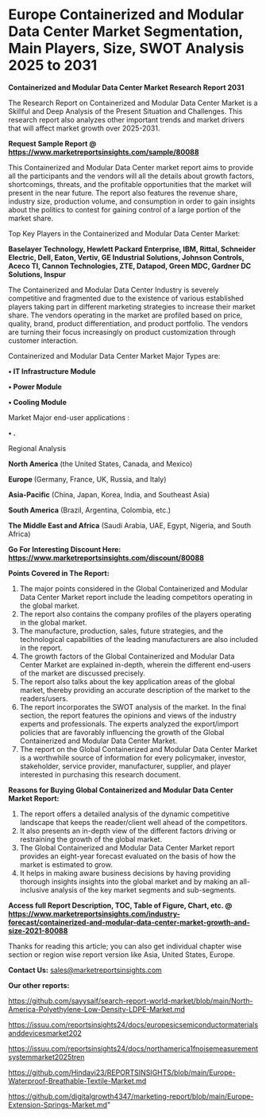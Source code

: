 # Europe Containerized and Modular Data Center Market Segmentation, Main Players, Size, SWOT Analysis 2025 to 2031

<strong>Containerized and Modular Data Center Market Research Report 2031</strong>

The Research Report on Containerized and Modular Data Center Market is a Skillful and Deep Analysis of the Present Situation and Challenges. This research report also analyzes other important trends and market drivers that will affect market growth over 2025-2031.

<strong>Request Sample Report @ <a href=https://www.marketreportsinsights.com/sample/80088>https://www.marketreportsinsights.com/sample/80088</a></strong>

This Containerized and Modular Data Center market report aims to provide all the participants and the vendors will all the details about growth factors, shortcomings, threats, and the profitable opportunities that the market will present in the near future. The report also features the revenue share, industry size, production volume, and consumption in order to gain insights about the politics to contest for gaining control of a large portion of the market share.

Top Key Players in the Containerized and Modular Data Center Market:

<strong>Baselayer Technology, Hewlett Packard Enterprise, IBM, Rittal, Schneider Electric, Dell, Eaton, Vertiv, GE Industrial Solutions, Johnson Controls, Aceco TI, Cannon Technologies, ZTE, Datapod, Green MDC, Gardner DC Solutions, Inspur</strong>

The Containerized and Modular Data Center Industry is severely competitive and fragmented due to the existence of various established players taking part in different marketing strategies to increase their market share. The vendors operating in the market are profiled based on price, quality, brand, product differentiation, and product portfolio. The vendors are turning their focus increasingly on product customization through customer interaction.

Containerized and Modular Data Center Market Major Types are:

<strong>• IT Infrastructure Module

• Power Module

• Cooling Module</strong>

Market Major end-user applications :

<strong>• .</strong>

Regional Analysis

</u><strong><b>North America</b></strong> (the United States, Canada, and Mexico)

<strong><b>Europe </b></strong>(Germany, France, UK, Russia, and Italy)

<strong><b>Asia-Pacific</b></strong> (China, Japan, Korea, India, and Southeast Asia)

<strong><b>South America</b></strong> (Brazil, Argentina, Colombia, etc.)

<strong><b>The Middle East and Africa</b></strong> (Saudi Arabia, UAE, Egypt, Nigeria, and South Africa)

<strong>Go For Interesting Discount Here: <a href=https://www.marketreportsinsights.com/discount/80088>https://www.marketreportsinsights.com/discount/80088</a></strong>

<strong>Points Covered in The Report:</strong>
<ol>
  <li>The major points considered in the Global Containerized and Modular Data Center Market report include the leading competitors operating in the global market.</li>
  <li>The report also contains the company profiles of the players operating in the global market.</li>
  <li>The manufacture, production, sales, future strategies, and the technological capabilities of the leading manufacturers are also included in the report.</li>
  <li>The growth factors of the Global Containerized and Modular Data Center Market are explained in-depth, wherein the different end-users of the market are discussed precisely.</li>
  <li>The report also talks about the key application areas of the global market, thereby providing an accurate description of the market to the readers/users.</li>
  <li>The report incorporates the SWOT analysis of the market. In the final section, the report features the opinions and views of the industry experts and professionals. The experts analyzed the export/import policies that are favorably influencing the growth of the Global Containerized and Modular Data Center Market.</li>
  <li>The report on the Global Containerized and Modular Data Center Market is a worthwhile source of information for every policymaker, investor, stakeholder, service provider, manufacturer, supplier, and player interested in purchasing this research document.</li>
</ol>
<strong>Reasons for Buying Global Containerized and Modular Data Center Market Report:</strong>

<ol>
  <li>The report offers a detailed analysis of the dynamic competitive landscape that keeps the reader/client well ahead of the competitors.</li>
  <li>It also presents an in-depth view of the different factors driving or restraining the growth of the global market.</li>
  <li>The Global Containerized and Modular Data Center Market report provides an eight-year forecast evaluated on the basis of how the market is estimated to grow.</li>
  <li>It helps in making aware business decisions by having providing thorough insights insights into the global market and by making an all-inclusive analysis of the key market segments and sub-segments.</li>
</ol>
<strong>Access full Report Description, TOC, Table of Figure, Chart, etc. @ <a href=https://www.marketreportsinsights.com/industry-forecast/containerized-and-modular-data-center-market-growth-and-size-2021-80088>https://www.marketreportsinsights.com/industry-forecast/containerized-and-modular-data-center-market-growth-and-size-2021-80088</a></strong>


Thanks for reading this article; you can also get individual chapter wise section or region wise report version like Asia, United States, Europe.

<strong>Contact Us:</strong>
sales@marketreportsinsights.com

<strong>Our other reports:</strong>

<a href=https://github.com/sayysaif/search-report-world-market/blob/main/North-America-Polyethylene-Low-Density-LDPE-Market.md>https://github.com/sayysaif/search-report-world-market/blob/main/North-America-Polyethylene-Low-Density-LDPE-Market.md</a>

<a href=https://issuu.com/reportsinsights24/docs/europesicsemiconductormaterialsanddevicesmarket202>https://issuu.com/reportsinsights24/docs/europesicsemiconductormaterialsanddevicesmarket202</a>

<a href=https://issuu.com/reportsinsights24/docs/northamerica1fnoisemeasurementsystemmarket2025tren>https://issuu.com/reportsinsights24/docs/northamerica1fnoisemeasurementsystemmarket2025tren</a>

<a href=https://github.com/Hindavi23/REPORTSINSIGHTS/blob/main/Europe-Waterproof-Breathable-Textile-Market.md>https://github.com/Hindavi23/REPORTSINSIGHTS/blob/main/Europe-Waterproof-Breathable-Textile-Market.md</a>

<a href=https://github.com/digitalgrowth4347/marketing-report/blob/main/Europe-Extension-Springs-Market.md>https://github.com/digitalgrowth4347/marketing-report/blob/main/Europe-Extension-Springs-Market.md</a>"
